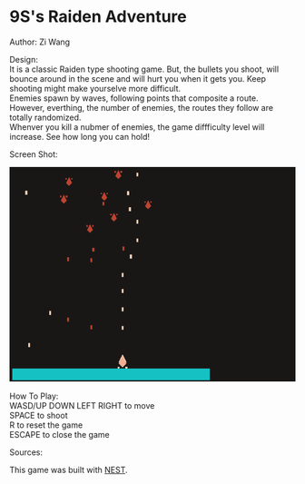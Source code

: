 # 9S's Raiden Adventure

Author: Zi Wang

Design: \
It is a classic Raiden type shooting game. But, the bullets you shoot, will bounce around in the scene and will hurt you when it gets you. Keep shooting might make yourselve more difficult.\
Enemies spawn by waves, following points that composite a route. However, everthing, the number of enemies, the routes they follow are totally randomized.\
Whenver you kill a nubmer of enemies, the game diffficulty level will increase. See how long you can hold!

Screen Shot:

![Screen Shot](screenshot.png)

How To Play:\
WASD/UP DOWN LEFT RIGHT to move\
SPACE to shoot\
R to reset the game\
ESCAPE to close the game

Sources: 

This game was built with [NEST](NEST.md).
